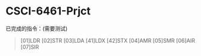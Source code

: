 # CSCI-6461-Prjct
已完成的指令：(需要测试)
>[01]LDR
>[02]STR
>[03]LDA
[41]LDX
[42]STX
[04]AMR
[05]SMR
[06]AIR
[07]SIR
